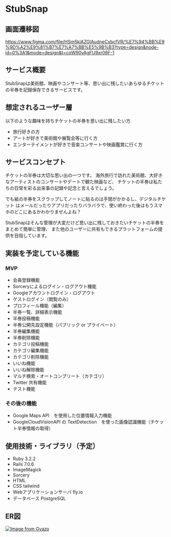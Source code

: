 # StubSnap

## 画面遷移図
https://www.figma.com/file/HSm5kiAZGlAudneCxbcfVR/%E7%94%BB%E9%9D%A2%E9%81%B7%E7%A7%BB%E5%9B%B3?type=design&node-id=0%3A1&mode=design&t=cqW90vAgFU9xr06F-1

## サービス概要
StubSnapは美術館、映画やコンサート等、思い出に残したいあらゆるチケットの半券を記録保存できるサービスです。

## 想定されるユーザー層
以下のような趣味を持ちチケットの半券を思い出に残したい方
- 旅行好きの方
- アートが好きで美術館や展覧会等に行く方
- エンターテイメントが好きで音楽コンサートや映画鑑賞に行く方

## サービスコンセプト
チケットの半券は大切な思い出の一つです。
海外旅行で訪れた美術館、大好きなアーティストのコンサートやデートで観た映画など、
チケットの半券は私たちの日常を彩る出来事の記録や記念と言えるでしょう。

でも紙の半券をスクラップしてノートに貼るのは手間がかかるし、デジタルチケット
はメールだったりアプリだったりバラバラで、使い終わった後はもうスマホのどこにあるかわかりませんよね？

StubSnapはそんな管理が大変だけど思い出に残しておきたいチケットの半券をまとめて簡単に管理、
また他のユーザーに共有もできるプラットフォームの提供を目指しています。

## 実装を予定している機能
### MVP
- 会員登録機能
- Sorceryによるログイン・ログアウト機能
- Googleアカウントログイン・ログアウト
- ゲストログイン（閲覧のみ）
- プロフィール機能（編集）
- 半券一覧、詳細表示機能
- 半券投稿機能
- 半券公開先設定機能（パブリック or プライベート）
- 半券編集機能
- 半券削除機能
- カテゴリ投稿機能
- カテゴリ編集機能
- カテゴリ削除機能
- いいね機能
- いいね解除機能
- マルチ検索・オートコンプリート（カテゴリ）
- Twitter 共有機能
- テスト機能


### その後の機能
* Google Maps API　を使用した位置情報入力機能
* GoogleCloudVisionAPI の TextDetection　を使った画像認識機能（チケット半券情報の取得）

## 使用技術・ライブラリ（予定）
- Ruby 3.2.2
- Rails 7.0.6
- ImageMagick
- Sorcery
- HTML
- CSS tailwind
- Webアプリケーションサーバ fly.io
- データベース PostgreSQL

## ER図
[![Image from Gyazo](https://i.gyazo.com/5a23fa42073ee3560ff5f6a86583c398.png)](https://gyazo.com/5a23fa42073ee3560ff5f6a86583c398)

